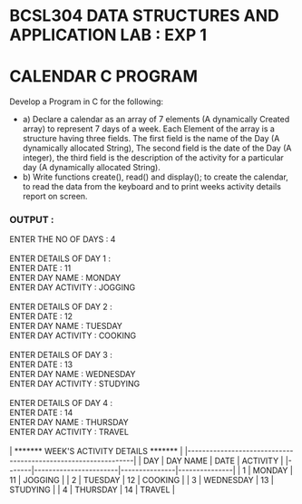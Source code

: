 # BCSL304 DATA  STRUCTURES AND APPLICATION LAB : EXP 1
# CALENDAR C PROGRAM
Develop a Program in C for the following:<br> 
* a) Declare a calendar as an array of 7 elements (A dynamically Created array) to represent 
7 days of a week. Each Element of the array is a structure having three fields. The first 
field is the name of the Day (A dynamically allocated String), The second field is the 
date of the Day (A integer), the third field is the description of the activity for a 
particular day (A dynamically allocated String). <br>
* b) Write functions create(), read() and display(); to create the calendar, to read the data 
from the keyboard and to print weeks activity details report on screen.<br>

### OUTPUT :
 
 ENTER THE NO OF DAYS : 4 <br><br>
 ENTER DETAILS OF DAY 1 :<br>
 ENTER DATE : 11<br>
 ENTER DAY NAME : MONDAY<br>
 ENTER DAY ACTIVITY : JOGGING<br><br>
 ENTER DETAILS OF DAY 2 :<br>
 ENTER DATE : 12<br>
 ENTER DAY NAME : TUESDAY<br>
 ENTER DAY ACTIVITY : COOKING<br><br>
 ENTER DETAILS OF DAY 3 :<br>
 ENTER DATE : 13<br>
 ENTER DAY NAME : WEDNESDAY<br>
 ENTER DAY ACTIVITY : STUDYING<br><br>
 ENTER DETAILS OF DAY 4 :<br>
 ENTER DATE : 14<br>
 ENTER DAY NAME : THURSDAY<br>
 ENTER DAY ACTIVITY : TRAVEL<br>
<br>
|        ******* WEEK'S ACTIVITY DETAILS *******                |
|---------------------------------------------------------------|
|   DAY |       DAY NAME        |       DATE    | ACTIVITY      |
|-------|-----------------------|---------------|---------------|
|   1   |       MONDAY          |       11      | JOGGING       |
|   2   |       TUESDAY         |       12      | COOKING       |
|   3   |       WEDNESDAY       |       13      | STUDYING      |
|   4   |       THURSDAY        |       14      | TRAVEL        |

